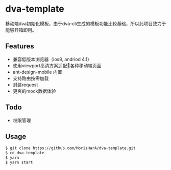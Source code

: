# dva-template

移动端dva初始化模板，由于dva-cli生成的模板功能比较基础，所以此项目致力于能够开箱即用。

## Features
 - 兼容低版本浏览器（ios8, andriod 4.1）
 - 使用viewport高清方案适配各种移动端页面
 - ant-design-mobile 内置
 - 支持路由按需加载
 - 封装request
 - 更爽的mock数据体验

## Todo
 - 权限管理

## Usage
```bash
$ git clone https://github.com/MorisHarA/dva-template.git
$ cd dva-template
$ yarn
$ yarn start
```